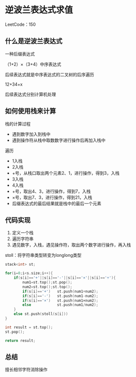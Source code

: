 # 逆波兰表达式求值

LeetCode：150

## 什么是逆波兰表达式

一种后缀表达式

（1+2）×（3+4）中序表达式

后续表达式就是中序表达式的二叉树的后序遍历

12+34+x

后续表达式分别计算机处理



## 如何使用栈来计算

栈的计算过程

* 遇到数字加入到栈中
* 遇到操作符从栈中取数数字进行操作后再加入栈中

遍历

* 1入栈
* 2入栈
* +号，从栈口取出两个元素2、1，进行操作，得到3，入栈
* 3入栈
* 4入栈
* +号，取出4、3，进行操作，得到7，入栈
* ×号，取出7、3，进行操作，得到21，入栈
* 后缀表达式的最后结果就是栈中的最后一个元素



## 代码实现

1. 定义一个栈
2. 遍历字符串
3. 遇见数字，入栈，遇见操作符，取出两个数字进行操作，再入栈

stoll：将字符串类型转变为longlong类型

```c++
stack<int> st;

for(i=0;i<s.size;i++){
    if(s[i]=='+'||s[i]=='-'||s[i]=='×'||s[i]=='÷'){
     	num1=st.top();st.pop();
        num2=st.top();st.top();
        if(s[i]=='+') 	st.push(num1+num2);
        if(s[i]=='-')	st.push(num1-num2);
        if(s[i]=='×')	st.push(num1×num2);
        else			st.push(num1/num2);
    }
	else st.push(stoll(s[i]))
}

int result = st.top();
st.pop();

return result;
```



## 总结

擅长相邻字符消除操作